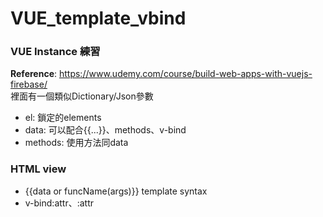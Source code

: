 # VUE_template_vbind
### VUE Instance 練習
**Reference**: https://www.udemy.com/course/build-web-apps-with-vuejs-firebase/ <br>
裡面有一個類似Dictionary/Json參數
- el: 鎖定的elements
- data: 可以配合{{...}}、methods、v-bind
- methods: 使用方法同data

### HTML view
- {{data or funcName(args)}} template syntax
- v-bind:attr、:attr
